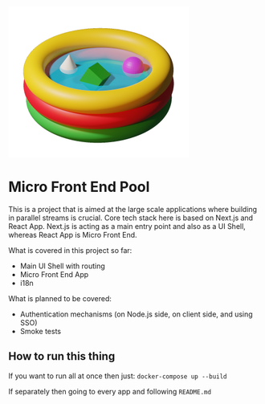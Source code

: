 <img src="MFP-LOGO.png" alt="drawing" />

# Micro Front End Pool

This is a project that is aimed at the large scale applications where building in parallel streams is crucial. 
Core tech stack here is based on Next.js and React App. 
Next.js is acting as a main entry point and also as a UI Shell, whereas React App is Micro Front End.

What is covered in this project so far:
 - Main UI Shell with routing
 - Micro Front End App
 - i18n
 
 What is planned to be covered:
  - Authentication mechanisms (on Node.js side, on client side, and using SSO)
  - Smoke tests

## How to run this thing
If you want to run all at once then just:
`docker-compose up --build`

If separately then going to every app and following `README.md`